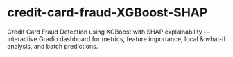 # credit-card-fraud-XGBoost-SHAP
Credit Card Fraud Detection using XGBoost with SHAP explainability — interactive Gradio dashboard for metrics, feature importance, local &amp; what-if analysis, and batch predictions.
